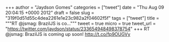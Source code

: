 
+++
author = "Jaydson Gomes"
categories = ["tweet"]
date = "Thu Aug 09 20:04:15 +0000 2012"
draft = false
slug = "319f0d51d55c4dea2261e1e23c982a2f04602f5f"
tags = ["tweet"]
title = """RT @jsmag: BrazilJS is co..."""
tweet = true
micro = true
tweet_url = "https://twitter.com/jaydson/status/233654948498378754"
+++
RT @jsmag: BrazilJS is coming up soon!  http://t.co/fp9OUGVy
